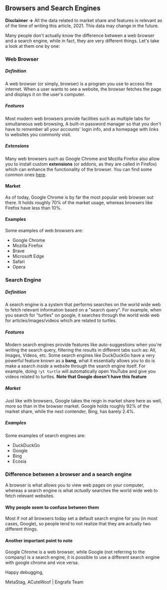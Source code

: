 ## Browsers and Search Engines

**Disclaimer ->** All the data related to market share and features is relevant as of the time of writing this article, 2021. This data may change in the future.

Many people don't actually know the difference between a web browser and a search engine, while in fact, they are very different things. Let's take a look at them one by one:

### Web Browser

##### Definition
A web browser (or simply, browser) is a program you use to access the internet. When a user wants to see a website, the browser fetches the page and displays it on the user's computer.

##### Features
Most modern web browsers provide facilities such as multiple tabs for simultaneous web browsing, A built-in password manager so that you don't have to remember all your accounts' login info, and a homepage with links to websites you commonly visit.

##### Extensions
Many web browsers such as Google Chrome and Mozilla Firefox also allow you to install custom **extensions** (or addons, as they are called in Firefox) which can enhance the functionality of the browser. You can find some common ones [here](extensions.md).

#### Market
As of today, Google Chrome is by far the most popular web browser out there. It holds roughly 70% of the market usage, whereas browsers like Firefox have less than 10%.

#### Examples
Some examples of web browsers are:
- Google Chrome
- Mozilla Firefox
- Brave
- Microsoft Edge
- Safari
- Opera

### Search Engine

##### Definition
A search engine is a system that performs searches on the world wide web to fetch relevant information based on a "search query". For example, when you search for "turtles" on google, it searches through the world wide web for articles/images/videos which are related to turtles.

##### Features
Modern search engines provide features like auto-suggestions when you're writing the search query, filtering the results in different tabs such as: All, Images, Videos, etc. Some search engines like DuckDuckGo have a very powerful feature known as a **bang**, what it essentially allows you to do is make a search *inside* a website through the search engine itself. For example, doing `!yt turtle` will automatically open YouTube and give you videos related to turtles. **Note that Google doesn't have this feature**

##### Market
Just like with browsers, Google takes the reign in market share here as well, more so than in the browser market. Google holds roughly 92% of the market share, while the next contender, Bing, has barely 2.4%.

##### Examples
Some examples of search engines are:
- DuckDuckGo
- Google
- Bing
- Ecosia

### Difference between a browser and a search engine

A browser is what allows you to view web pages on your computer, whereas a search engine is what *actually* searches the world wide web to fetch relevant websites.

#### Why people seem to confuse between them
Most if not all browsers today set a default search engine for you (in most cases, Google), so people tend to not realize that they are actually two different things.

#### Another important point to note
Google Chrome is a web browser, while Google (not referring to the company) is a search engine, it is possible to use a different search engine with google chrome and vice versa.

Happy debugging,

MetaStag, ACuteWoof | Engrafa Team
